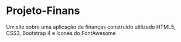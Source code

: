 # Projeto-Finans
Um site sobre uma aplicação de finanças construído utilizado HTML5, CSS3, Bootstrap 4 e ícones do FontAwesome
